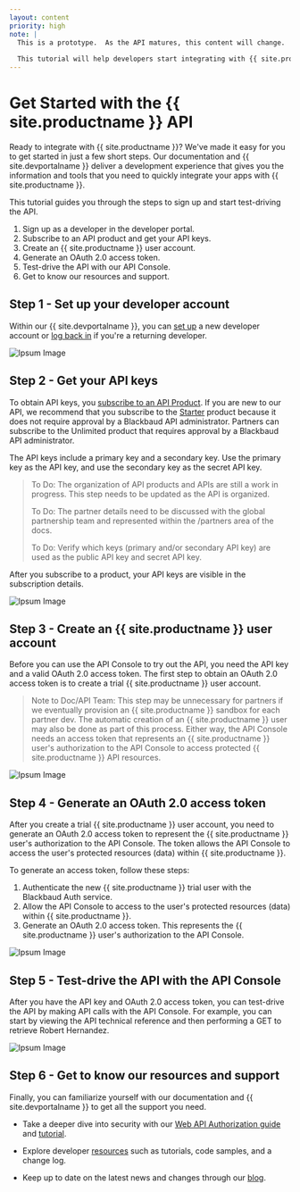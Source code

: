 ```yaml
---
layout: content
priority: high
note: |
  This is a prototype.  As the API matures, this content will change. 
  
  This tutorial will help developers start integrating with {{ site.productname }}. It will make it easy to get started in a few steps. It will guide users through the Azure API management platform, including setting up a developer account, logging in, getting API keys, , using the technical reference and interactive API console.  At the end of the tutorial, we will orient the user to the various resources available to them . 
---
```


# Get Started with the {{ site.productname }} API #

Ready to integrate with {{ site.productname }}? We've made it easy for you to get started in just a few short steps. Our documentation and {{ site.devportalname }} deliver a development experience that gives you the information and tools that you need to quickly integrate your apps with {{ site.productname }}.  

This tutorial guides you through the steps to sign up and start test-driving the API.

1. Sign up as a developer in the developer portal.
2. Subscribe to an API product and get your API keys.
3. Create an {{ site.productname }} user account.
4. Generate an OAuth 2.0 access token.
5. Test-drive the API with our API Console.
6. Get to know our resources and support.

## Step 1 - Set up your developer account ##
Within our {{ site.devportalname }}, you can [set up] a new developer account or [log back in] if you're a returning developer.

![Ipsum Image][ipsum-image-00]


## Step 2 - Get your API keys ##
To obtain API keys, you [subscribe to an API Product]. If you are new to our API, we recommend that you subscribe to the [Starter] product because it does not require approval by a Blackbaud API administrator. Partners can subscribe to the Unlimited product that requires approval by a Blackbaud API administrator.  

<p class="alert alert-info">The API keys include a primary key and a secondary key. Use the primary key as the API key, and use the secondary key as the secret API key.</p>

> To Do: The organization of API products and APIs are still a work in progress. This step needs to be updated as the API is organized.
>
> To Do: The partner details need to be discussed with the global partnership team and represented within the /partners area of the docs.
>
> To Do: Verify which keys (primary and/or secondary API key) are used as the public API key and secret API key.
 
 After you subscribe to a product, your API keys are visible in the subscription details.

![Ipsum Image][ipsum-image-01]

## Step 3 - Create an {{ site.productname }} user account  ##
Before you can use the API Console to try out the API, you need the API key and a valid OAuth 2.0 access token. The first step to obtain an OAuth 2.0 access token is to create a trial {{ site.productname }} user account.

> Note to Doc/API Team: This step may be unnecessary for partners if we eventually provision an {{ site.productname }} sandbox for each partner dev. The automatic creation of an {{ site.productname }} user may also be done as part of this process. Either way, the API Console needs an access token that represents an {{ site.productname }} user's authorization to the API Console to access protected {{ site.productname }} API resources.

![Ipsum Image][ipsum-image-00]

## Step 4 - Generate an OAuth 2.0 access token  ##
After you create a trial {{ site.productname }} user account, you need to generate an OAuth 2.0 access token to represent the {{ site.productname }} user's authorization to the API Console. The token allows the API Console to access the user's protected resources (data) within {{ site.productname }}.

To generate an access token, follow these steps:

1. Authenticate the new {{ site.productname }} trial user with the Blackbaud Auth service.
2. Allow the API Console to access to the user's protected resources (data) within {{ site.productname }}.
3. Generate an OAuth 2.0 access token. This represents the {{ site.productname }} user's authorization to the API Console.  

![Ipsum Image][ipsum-image-00]

## Step 5 - Test-drive the API with the API Console ##
After you have the API key and OAuth 2.0 access token, you can test-drive the API by making API calls with the API Console. For example, you can start by viewing the API technical reference and then performing a GET to retrieve Robert Hernandez. 

![Ipsum Image][ipsum-image-00]

## Step 6 - Get to know our resources and support
Finally, you can familiarize yourself with our documentation and {{ site.devportalname }} to get all the support you need.  

- Take a deeper dive into security with our <a href="{{ '/guide/#web-api-authorization' | prepend: site.baseurl }}">Web API Authorization guide</a> and <a href="{{ '/tutorials/auth/' | prepend: site.baseurl }}">tutorial</a>.

- Explore developer <a href="{{ '/resources/' | prepend: site.baseurl }}">resources</a> such as tutorials, code samples, and a change log.

- Keep up to date on the latest news and changes through our <a href="{{ site.communityblogurl }}">blog</a>. 


[ipsum-image-00]: holder.js/800x300
[ipsum-image-01]: holder.js/800x800
[ipsum-image-02]: holder.js/800x200
[set up]: https://bbbobbyearl.portal.azure-api.net/
[log back in]: https://bbbobbyearl.portal.azure-api.net/signin
[subscribe to an API Product]: https://bbbobbyearl.portal.azure-api.net/products
[Starter]: https://bbbobbyearl.portal.azure-api.net/Products/5485eb288f29c10414060001